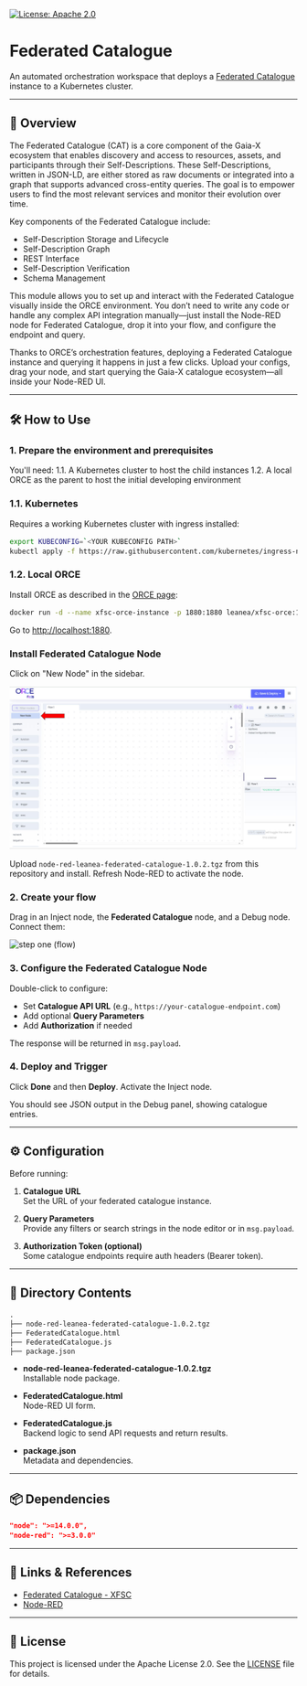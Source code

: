 [![License: Apache 2.0](https://img.shields.io/badge/License-Apache%202.0-blue.svg)](../LICENSE)

# Federated Catalogue

An automated orchestration workspace that deploys a [Federated Catalogue](https://github.com/eclipse-xfsc/federated-catalogue) instance to a Kubernetes cluster.

---

## 🚀 Overview

The Federated Catalogue (CAT) is a core component of the Gaia-X ecosystem that enables discovery and access to resources, assets, and participants through their Self-Descriptions. These Self-Descriptions, written in JSON-LD, are either stored as raw documents or integrated into a graph that supports advanced cross-entity queries. The goal is to empower users to find the most relevant services and monitor their evolution over time.

Key components of the Federated Catalogue include:
- Self-Description Storage and Lifecycle
- Self-Description Graph
- REST Interface
- Self-Description Verification
- Schema Management

This module allows you to set up and interact with the Federated Catalogue visually inside the ORCE environment. You don’t need to write any code or handle any complex API integration manually—just install the Node-RED node for Federated Catalogue, drop it into your flow, and configure the endpoint and query.

Thanks to ORCE’s orchestration features, deploying a Federated Catalogue instance and querying it happens in just a few clicks. Upload your configs, drag your node, and start querying the Gaia-X catalogue ecosystem—all inside your Node-RED UI.

---

## 🛠️ How to Use

### 1. Prepare the environment and prerequisites
You'll need:
1.1. A Kubernetes cluster to host the child instances
1.2. A local ORCE as the parent to host the initial developing environment

### 1.1. Kubernetes
Requires a working Kubernetes cluster with ingress installed:
```bash
export KUBECONFIG=`<YOUR KUBECONFIG PATH>`
kubectl apply -f https://raw.githubusercontent.com/kubernetes/ingress-nginx/controller-v1.12.3/deploy/static/provider/cloud/deploy.yaml
```

### 1.2. Local ORCE
Install ORCE as described in the [ORCE page](https://github.com/eclipse-xfsc/orchestration-engine):
```bash
docker run -d --name xfsc-orce-instance -p 1880:1880 leanea/xfsc-orce:1.0.8
```
Go to [http://localhost:1880](http://localhost:1880).

### Install Federated Catalogue Node
Click on "New Node" in the sidebar.

![new button](./docImage/add-new-node.jpg?raw=true)

Upload `node-red-leanea-federated-catalogue-1.0.2.tgz` from this repository and install. Refresh Node-RED to activate the node.

### 2. Create your flow
Drag in an Inject node, the **Federated Catalogue** node, and a Debug node. Connect them:

![step one (flow)](https://github.com/LEANEAGmbH/magic-module-builder/blob/main/ORCE/docImages/photo_2_2025-06-12_15-30-18.jpg?raw=true)

### 3. Configure the Federated Catalogue Node
Double-click to configure:
- Set **Catalogue API URL** (e.g., `https://your-catalogue-endpoint.com`) 
- Add optional **Query Parameters**
- Add **Authorization** if needed

The response will be returned in `msg.payload`.

### 4. Deploy and Trigger
Click **Done** and then **Deploy**. Activate the Inject node.

You should see JSON output in the Debug panel, showing catalogue entries.

---

## ⚙️ Configuration

Before running:

1. **Catalogue URL**  
   Set the URL of your federated catalogue instance.

2. **Query Parameters**  
   Provide any filters or search strings in the node editor or in `msg.payload`.

3. **Authorization Token (optional)**  
   Some catalogue endpoints require auth headers (Bearer token).

---

## 📁 Directory Contents
```
.
├── node-red-leanea-federated-catalogue-1.0.2.tgz
├── FederatedCatalogue.html
├── FederatedCatalogue.js
├── package.json
```

- **node-red-leanea-federated-catalogue-1.0.2.tgz**  
  Installable node package.

- **FederatedCatalogue.html**  
  Node-RED UI form.

- **FederatedCatalogue.js**  
  Backend logic to send API requests and return results.

- **package.json**  
  Metadata and dependencies.

---

## 📦 Dependencies

```json
"node": ">=14.0.0",
"node-red": ">=3.0.0"
```

---

## 🔗 Links & References

- [Federated Catalogue - XFSC](https://github.com/eclipse-xfsc/federated-catalogue)
- [Node-RED](https://nodered.org/)

---

## 📝 License

This project is licensed under the Apache License 2.0. See the [LICENSE](../LICENSE) file for details.
